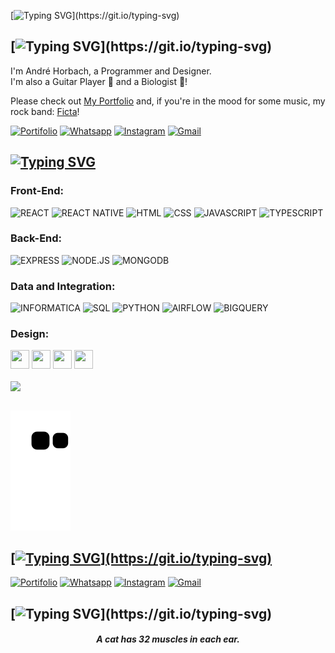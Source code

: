 [![Typing SVG](https://readme-typing-svg.demolab.com?font=Exo&weight=600&size=26&duration=3000&pause=2000&color=00FFFF&width=435&lines=Welcome+to+my+profile!)](https://git.io/typing-svg)


## [![Typing SVG](https://readme-typing-svg.demolab.com?font=Exo&weight=600&duration=1&pause=1000&color=00FFFF&background=33333300&vCenter=true&repeat=false&width=435&height=25&lines=About+Me:)](https://git.io/typing-svg)

I'm André Horbach, a Programmer and Designer. </br>
I'm also a Guitar Player 🎸 and a Biologist 🌱!

Please check out [My Portfolio](http://www.andrehorbach.com.br/) and, if you're in the mood for some music, my rock band: [Ficta](https://www.instagram.com/ficta.oficial/)!

[![Portifolio](https://img.shields.io/badge/website-333333?style=for-the-badge&logo=About.me&logoColor=white)](http://www.andrehorbach.com.br) [![Whatsapp](https://img.shields.io/badge/WhatsApp-25D366?style=for-the-badge&logo=whatsapp&logoColor=white)](https://wa.me/5551992675274)  [![Instagram](https://img.shields.io/badge/Instagram-E4405F?style=for-the-badge&logo=instagram&logoColor=white)](https://www.instagram.com/andre.horbach/) [![Gmail](https://img.shields.io/badge/Gmail-ffffff?style=for-the-badge&logo=gmail&logoColor=red)](mailto:horbach.dev@gmail.com) 

## [![Typing SVG](https://readme-typing-svg.demolab.com?font=Exo&weight=600&duration=1&pause=1000&color=00FFFF&background=33333300&vCenter=true&repeat=false&width=435&height=25&lines=My+Tech+Stacks%3A)](https://git.io/typing-svg)

### Front-End:
![REACT](https://img.shields.io/badge/React-61DAFB?style=for-the-badge&logo=react&logoColor=20232A) ![REACT NATIVE](https://img.shields.io/badge/React_Native-20232A?style=for-the-badge&logo=react&logoColor=61DAFB) ![HTML](https://img.shields.io/badge/HTML5-E34F26?style=for-the-badge&logo=html5&logoColor=white) ![CSS](https://img.shields.io/badge/CSS3-1572B6?style=for-the-badge&logo=css3&logoColor=white) ![JAVASCRIPT](https://img.shields.io/badge/JavaScript-F7DF1E?style=for-the-badge&logo=javascript&logoColor=black) ![TYPESCRIPT](https://img.shields.io/badge/TypeScript-007ACC?style=for-the-badge&logo=typescript&logoColor=white) 

### Back-End:
![EXPRESS](https://img.shields.io/badge/Express.js-333333?style=for-the-badge&logo=javascript&logoColor=F7DF1E) ![NODE.JS](https://img.shields.io/badge/Node.js-43853D?style=for-the-badge&logo=node.js&logoColor=white) ![MONGODB](https://img.shields.io/badge/MongoDB-4EA94B?style=for-the-badge&logo=mongodb&logoColor=white)

### Data and Integration:
![INFORMATICA](https://img.shields.io/badge/INFORMATICA-E34F26?style=for-the-badge&logo=informatica&logoColor=white) ![SQL](https://img.shields.io/badge/SQL-4479A1?style=for-the-badge&logo=mysql&logoColor=ffffff) ![PYTHON](https://img.shields.io/badge/PYTHON-ECD53F?style=for-the-badge&logo=python&logoColor=000000) ![AIRFLOW](https://img.shields.io/badge/AIRFLOW-00B388?style=for-the-badge&logo=apacheairflow&logoColor=ffffff) ![BIGQUERY](https://img.shields.io/badge/BIGQUERY-ffffff?style=for-the-badge&logo=googlebigquery&logoColor=red) 

### Design:
<img src="https://cdn.jsdelivr.net/gh/devicons/devicon/icons/figma/figma-original.svg" height="30" width="30"/>  <img src="https://cdn.jsdelivr.net/gh/devicons/devicon/icons/photoshop/photoshop-plain.svg" height="30" width="30"/>  <img src="https://cdn.jsdelivr.net/gh/devicons/devicon/icons/illustrator/illustrator-plain.svg" height="30" width="30"/>  <img src="https://cdn.jsdelivr.net/gh/devicons/devicon/icons/aftereffects/aftereffects-original.svg" height="30" width="30"/>  

                        
<div>
  <a href="https://github.com/andrehorbach">
   <img align="center" height="200" src="https://github-readme-stats.vercel.app/api/top-langs/?username=andrehorbach&layout=compact&langs_count=16&theme=dracula"/>
</div>

</br>
 
  ![Snake animation](https://github.com/andrehorbach/andrehorbach/blob/output/github-contribution-grid-snake.svg)
 
</div>


## [![Typing SVG](https://readme-typing-svg.demolab.com?font=Exo&weight=600&duration=1&pause=1000&color=00FFFF&background=33333300&vCenter=true&repeat=false&width=435&height=25&lines=Contact:)](https://git.io/typing-svg)

[![Portifolio](https://img.shields.io/badge/website-333333?style=for-the-badge&logo=About.me&logoColor=white)](http://www.andrehorbach.com.br) [![Whatsapp](https://img.shields.io/badge/WhatsApp-25D366?style=for-the-badge&logo=whatsapp&logoColor=white)](https://wa.me/5551992675274)  [![Instagram](https://img.shields.io/badge/Instagram-E4405F?style=for-the-badge&logo=instagram&logoColor=white)](https://www.instagram.com/andre.horbach/) [![Gmail](https://img.shields.io/badge/Gmail-ffffff?style=for-the-badge&logo=gmail&logoColor=red)](http://www.andrehorbach.com.br) 


## [![Typing SVG](https://readme-typing-svg.demolab.com?font=Exo&weight=600&duration=1&pause=1000&color=00FFFF&background=33333300&vCenter=true&repeat=false&width=435&height=25&lines=Random+Fact:)](https://git.io/typing-svg)
<i>
<h4 quote align='center'>A cat has 32 muscles in each ear.</h4 quote>
</i>

